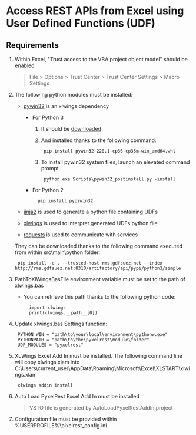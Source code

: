 # Access REST APIs from Excel using User Defined Functions (UDF)

## Requirements

1. Within Excel, "Trust access to the VBA project object model" should be enabled

    > File > Options > Trust Center > Trust Center Settings > Macro Settings

2. The following python modules must be installed:

    - [pywin32](https://sourceforge.net/projects/pywin32/) is an xlwings dependency

        - For Python 3
            1. It should be [downloaded](http://www.lfd.uci.edu/~gohlke/pythonlibs/#pywin32)
            2. And installed thanks to the following command:

                    pip install pywin32-220.1-cp36-cp36m-win_amd64.whl

		    3. To install pywin32 system files, launch an elevated command prompt

			    	python.exe Scripts\pywin32_postinstall.py -install
			    	
	    - For Python 2
	    
	            pip install pypiwin32
	
    - [jinja2](http://jinja.pocoo.org/) is used to generate a python file containing UDFs
    - [xlwings](https://www.xlwings.org/) is used to interpret generated UDFs python file
    - [requests](http://docs.python-requests.org/en/master/) is used to communicate with services

    They can be downloaded thanks to the following command executed from within src\main\python folder:

        pip install -e . --trusted-host rms.gdfsuez.net --index http://rms.gdfsuez.net:8310/artifactory/api/pypi/python3/simple

3. PathToXlWingsBasFile environment variable must be set to the path of xlwings.bas

    - You can retrieve this path thanks to the following python code:

            import xlwings
            print(xlwings.__path__[0])

4. Update xlwings.bas Settings function:

        PYTHON_WIN = "path\to\your\local\environment\pythonw.exe"
        PYTHONPATH = "path\to\the\pyxelrest\module\folder"
        UDF_MODULES = "pyxelrest"

5. XLWings Excel Add In must be installed. The following command line will copy xlwings.xlam into C:\Users\current_user\AppData\Roaming\Microsoft\Excel\XLSTART\xlwings.xlam

        xlwings addin install

6. Auto Load PyxelRest Excel Add In must be installed

    > VSTO file is generated by AutoLoadPyxelRestAddIn project

7. Configuration file must be provided within %USERPROFILE%\pixelrest_config.ini
